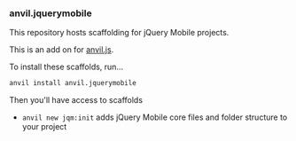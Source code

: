 ### anvil.jquerymobile
This repository hosts scaffolding for jQuery Mobile projects.  

This is an add on for [anvil.js](http://anvil-js.com).

To install these scaffolds, run...

```bash
anvil install anvil.jquerymobile
```

Then you'll have access to scaffolds

* `anvil new jqm:init` adds jQuery Mobile core files and folder structure to your project


